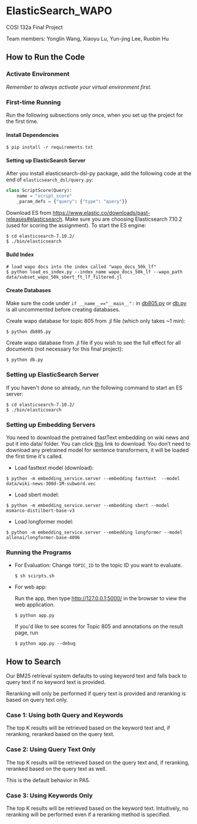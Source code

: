 # ElasticSearch_WAPO
COSI 132a Final Project

Team members: Yonglin Wang,  Xiaoyu Lu, Yun-jing Lee, Ruobin Hu


## How to Run the Code
### Activate Environment
*Remember to always activate your virtual environment first.*



### First-time Running
Run the following subsections only once, when you set up the project for the first time.
#### Install Dependencies
```
$ pip install -r requirements.txt
```
#### Setting up ElasticSearch Server

After you install elasticsearch-dsl-py package, add the following code at the end of `elasticsearch_dsl/query.py`:
```python
class ScriptScore(Query):
    name = "script_score"
    _param_defs = {"query": {"type": "query"}}
```
Download ES from https://www.elastic.co/downloads/past-releases#elasticsearch. Make sure you are choosing Elasticsearch 7.10.2 (used for scoring the assignment). To start the ES engine:

```shell
$ cd elasticsearch-7.10.2/
$ ./bin/elasticsearch
```

#### Build Index
    
```shell
# load wapo docs into the index called "wapo_docs_50k_lf"
$ python load_es_index.py --index_name wapo_docs_50k_lf --wapo_path data/subset_wapo_50k_sbert_ft_lf_filtered.jl
```

#### Create Databases
Make sure the code under ```if __name__=="__main__":``` in [db805.py](db805.py) or [db.py](db.py) is all uncommented before creating databases.

Create wapo database for topic 805 from .jl file (which only takes ~1 min):
    
```shell
$ python db805.py 
```
    
Create wapo database from .jl file if you wish to see the full effect for all documents (not necessary for this final project):
    
```shell
$ python db.py 
```
### Setting up ElasticSearch Server
If you haven't done so already, run the following command to start an ES server:
```shell
$ cd elasticsearch-7.10.2/
$ ./bin/elasticsearch
```

### Setting up Embedding Servers

You need to download the pretrained fastText embedding on wiki news and put it into data/ folder. You can click [this](https://dl.fbaipublicfiles.com/fasttext/vectors-english/wiki-news-300d-1M-subword.vec.zip) link to download. You don’t need to download any pretrained model for sentence transformers, it will be loaded the first time it's called.

- Load fasttext model (download):

```shell
$ python -m embedding_service.server --embedding fasttext  --model data/wiki-news-300d-1M-subword.vec
```

- Load sbert model:

```shell
$ python -m embedding_service.server --embedding sbert --model msmarco-distilbert-base-v3
```

- Load longformer model:

```shell
$ python -m embedding_service.server --embedding longformer --model allenai/longformer-base-4096
```


### Running the Programs

- For Evaluation: 
    Change ```TOPIC_ID``` to the topic ID you want to evaluate.
    ```shell
    $ sh scirpts.sh
    ```

- For web app:

    Run the app, then type http://127.0.0.1:5000/ in the browser to view the web application.
    
    ```shell
    $ python app.py 
    ```
    If you'd like to see scores for Topic 805 and annotations on the result page, run
    ```shell
    $ python app.py --debug 
    ```
  
## How to Search
Our BM25 retrieval system defaults to using keyword text and falls back to query text if no keyword text is provided. 

Reranking will only be performed if query text is provided and reranking is based on query text only. 
### Case 1: Using both Query and Keywords
The top K results will be retrieved based on the keyword text and, if reranking, reranked based on the query text.
### Case 2: Using Query Text Only
The top K results will be retrieved based on the query text and, if reranking, reranked based on the query text as well.

This is the default behavior in PA5. 
### Case 3: Using Keywords Only
The top K results will be retrieved based on the keyword text. Intuitively, no reranking will be performed even if a reranking method is specified.

